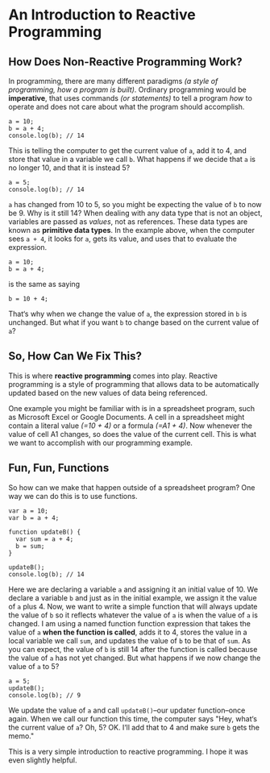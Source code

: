 # An Introduction to Reactive Programming

## How Does Non-Reactive Programming Work?

In programming, there are many different paradigms *(a style of programming, how a program is built)*. Ordinary programming would be **imperative**, that uses commands *(or statements)* to tell a program *how* to operate and does not care about what the program should accomplish.

    a = 10;
    b = a + 4;
    console.log(b); // 14

This is telling the computer to get the current value of `a`, add it to 4, and store that value in a variable we call `b`. What happens if we decide that `a` is no longer 10, and that it is instead 5?  

    a = 5;
    console.log(b); // 14 
    
`a` has changed from 10 to 5, so you might be expecting the value of `b` to now be 9. Why is it still 14? When dealing with any data type that is not an object, variables are passed as *values*, not as references. These data types are known as **primitive data types**. In the example above, when the computer sees `a + 4`, it looks for `a`, gets its value, and uses that to evaluate the expression.  

    a = 10;
    b = a + 4;  
  
is the same as saying 
 
    b = 10 + 4;
    
That‘s why when we change the value of `a`, the expression stored in `b` is unchanged. But what if you want `b` to change based on the current value of `a`?  

## So, How Can We Fix This?

This is where **reactive programming** comes into play. Reactive programming is a style of programming that allows data to be automatically updated based on the new values of data being referenced.  

One example you might be familiar with is in a spreadsheet program, such as Microsoft Excel or Google Documents. A cell in a spreadsheet might contain a literal value *(=10 + 4)* or a formula *(=A1 + 4)*. Now whenever the value of cell A1 changes, so does the value of the current cell. This is what we want to accomplish with our programming example. 

## Fun, Fun, Functions  

So how can we make that happen outside of a spreadsheet program?  One way we can do this is to use functions.  

    var a = 10;
    var b = a + 4;

    function updateB() {
      var sum = a + 4;
      b = sum;
    }

    updateB();
    console.log(b); // 14
    
Here we are declaring a variable `a` and assigning it an initial value of 10. We declare a variable `b` and just as in the initial example, we assign it the value of `a` plus 4. Now, we want to write a simple function that will always update the value of `b` so it reflects whatever the value of `a` is when the value of `a` is changed. I am using a named function function expression that takes the value of `a` **when the function is called**, adds it to 4, stores the value in a local variable we call `sum`, and updates the value of `b` to be that of `sum`. As you can expect, the value of `b` is still 14 after the function is called because the value of `a` has not yet changed. But what happens if we now change the value of `a` to 5?  

    a = 5;
    updateB();
    console.log(b); // 9
    
We update the value of `a` and call `updateB()`–our updater function–once again. When we call our function this time, the computer says "Hey, what‘s the current value of `a`? Oh, 5? OK. I‘ll add that to 4 and make sure `b` gets the memo."  

This is a very simple introduction to reactive programming. I hope it was even slightly helpful.

    
